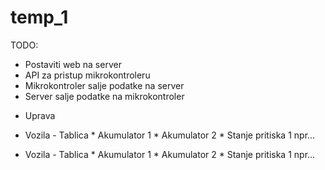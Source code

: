 # temp_1

TODO:

- Postaviti web na server
- API za pristup mikrokontroleru
- Mikrokontroler salje podatke na server
- Server salje podatke na mikrokontroler


* Uprava
* Vozila - Tablica
			* Akumulator 1
			* Akumulator 2
			* Stanje pritiska 1 npr...
			
* Vozila - Tablica
			* Akumulator 1
			* Akumulator 2
			* Stanje pritiska 1 npr...